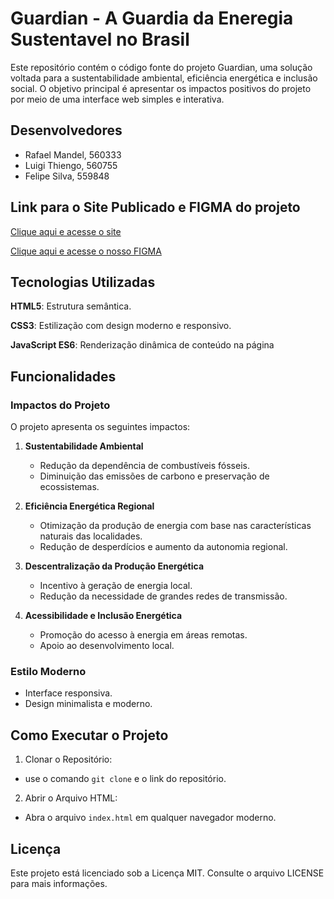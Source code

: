 # Guardian - A Guardia da Eneregia Sustentavel no Brasil

Este repositório contém o código fonte do projeto Guardian, uma solução voltada para a sustentabilidade ambiental, eficiência energética e inclusão social. O objetivo principal é apresentar os impactos positivos do projeto por meio de uma interface web simples e interativa.

## Desenvolvedores

- Rafael Mandel, 560333
- Luigi Thiengo, 560755
- Felipe Silva, 559848

## Link para o Site Publicado e FIGMA do projeto

[Clique aqui e acesse o site](https://guardian-ten.vercel.app/)

[Clique aqui e acesse o nosso FIGMA](https://www.figma.com/design/s1CJVREDemVlqvmTYtJjjs/Global-Solution?node-id=0-1&t=RiybPtYo5tk93chh-1)

## Tecnologias Utilizadas

**HTML5**: Estrutura semântica.

**CSS3**: Estilização com design moderno e responsivo.

**JavaScript ES6**: Renderização dinâmica de conteúdo na página

## Funcionalidades

### Impactos do Projeto

O projeto apresenta os seguintes impactos:

1. **Sustentabilidade Ambiental**

    - Redução da dependência de combustíveis fósseis.
    - Diminuição das emissões de carbono e preservação de ecossistemas.

2. **Eficiência Energética Regional**

    - Otimização da produção de energia com base nas características naturais das localidades.
    - Redução de desperdícios e aumento da autonomia regional.

3. **Descentralização da Produção Energética**

    - Incentivo à geração de energia local.
    - Redução da necessidade de grandes redes de transmissão.

4. **Acessibilidade e Inclusão Energética**

    - Promoção do acesso à energia em áreas remotas.
    - Apoio ao desenvolvimento local.

### Estilo Moderno

- Interface responsiva.
- Design minimalista e moderno.

## Como Executar o Projeto

1. Clonar o Repositório:
- use o comando ``git clone`` e o link do repositório.

2. Abrir o Arquivo HTML:
- Abra o arquivo ``index.html`` em qualquer navegador moderno.

## Licença
Este projeto está licenciado sob a Licença MIT. Consulte o arquivo LICENSE para mais informações.
